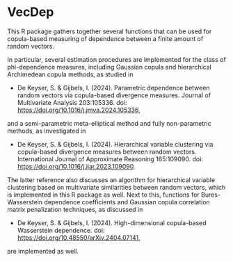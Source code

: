 # VecDep

This R package gathers together several functions that can be used for copula-based measuring of dependence between a finite amount of random vectors.

In particular, several estimation procedures are implemented for the class of phi-dependence measures, including Gaussian copula and hierarchical Archimedean copula methods, as studied in 

* De Keyser, S. & Gijbels, I. (2024). Parametric dependence between random vectors via copula-based divergence measures. Journal of Multivariate Analysis 203:105336. doi: https://doi.org/10.1016/j.jmva.2024.105336,

and a semi-parametric meta-elliptical method and fully non-parametric methods, as investigated in 

* De Keyser, S. & Gijbels, I. (2024). Hierarchical variable clustering via copula-based divergence measures between random vectors. International Journal of Approximate Reasoning 165:109090. doi: https://doi.org/10.1016/j.ijar.2023.109090.

The latter reference also discusses an algorithm for hierarchical variable clustering based on multivariate similarities between random vectors, which is implemented in this R package as well.
Next to this, functions for Bures-Wasserstein dependence coefficients and Gaussian copula correlation matrix penalization techniques, as discussed in 

* De Keyser, S. & Gijbels, I. (2024). High-dimensional copula-based Wasserstein dependence. doi: https://doi.org/10.48550/arXiv.2404.07141,

are implemented as well. 

